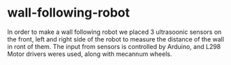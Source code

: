# wall-following-robot

In order to make a wall following robot we placed 3 ultrasoonic sensors on the front, left and right side of the robot to measure the distance of the wall in ront of them.
The input from sensors is controlled by Arduino, and L298 Motor drivers weres used, along with mecannum wheels.
